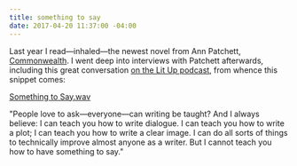 ```yaml
---
title: something to say
date: 2017-04-20 11:37:00 -04:00
---
```


Last year I read—inhaled—the newest novel from Ann Patchett, [Commonwealth](http://shop.harvard.com/book/9780062491794). I went deep into interviews with Patchett afterwards, including this great conversation [on the Lit Up podcast](http://thelitupshow.com/episode-71-ann-patchett-on-step-families-lasting-bonds-and-more/), from whence this snippet comes:

[Something to Say.wav](/uploads/Something%20to%20Say.wav)

"People love to ask—everyone—can writing be taught? And I always believe: I can teach you how to write dialogue. I can teach you how to write a plot; I can teach you how to write a clear image. I can do all sorts of things to technically improve almost anyone as a writer. But I cannot teach you how to have something to say."
